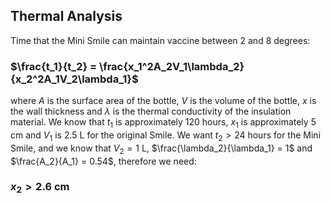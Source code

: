## Thermal Analysis

Time that the Mini Smile can maintain vaccine between 2 and 8 degrees:
### $\frac{t_1}{t_2} = \frac{x_1^2A_2V_1\lambda_2}{x_2^2A_1V_2\lambda_1}$
where $A$ is the surface area of the bottle, $V$ is the volume of the bottle, $x$ is the wall thickness and $\lambda$ is the thermal conductivity of the insulation material. We know that $t_1$ is approximately 120 hours, $x_1$ is approximately 5 cm and $V_1$ is 2.5 L for the original Smile.
We want $t_2 > 24$ hours for the Mini Smile, and we know that $V_2 = 1$ L, $\frac{\lambda_2}{\lambda_1} = 1$ and $\frac{A_2}{A_1} = 0.54$, therefore we need:
### $x_2 > 2.6$ cm
